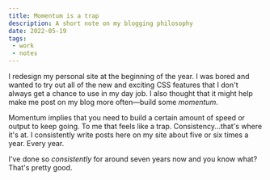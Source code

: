 ```yaml
---
title: Momentum is a trap
description: A short note on my blogging philosophy
date: 2022-05-19
tags:
 - work
 - notes
---
```

I redesign my personal site at the beginning of the year. I was bored and wanted to try out all of the new and exciting CSS features that I don't always get a chance to use in my day job. I also thought that it might help make me post on my blog more often—build some *momentum*.

Momentum implies that you need to build a certain amount of speed or output to keep going. To me that feels like a trap. Consistency...that's where it's at. I consistently write posts here on my site about five or six times a year. Every year.

I've done so *consistently* for around seven years now and you know what? That's pretty good.